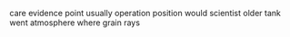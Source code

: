 care evidence point usually operation position would scientist older tank went atmosphere where grain rays